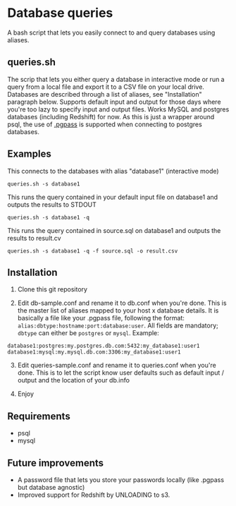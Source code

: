 # Database queries

A bash script that lets you easily connect to and query databases using aliases. 

## queries.sh

The scrip that lets you either query a database in interactive mode or run a query from a local file and export it to a CSV file on your local drive.
Databases are described through a list of aliases, see "Installation" paragraph below. 
Supports default input and output for those days where you're too lazy to specify input and output files.
Works MySQL and postgres databases (including Redshift) for now. 
As this is just a wrapper around psql, the use of [.pgpass](http://www.postgresql.org/docs/current/static/libpq-pgpass.html) is supported when connecting to postgres databases.

## Examples

This connects to the databases with alias "database1" (interactive mode)
```
queries.sh -s database1
```

This runs the query contained in your default input file on database1 and outputs the results to STDOUT
```
queries.sh -s database1 -q
```

This runs the query contained in source.sql on database1 and outputs the results to result.cv
```
queries.sh -s database1 -q -f source.sql -o result.csv
```

## Installation

1. Clone this git repository

2. Edit db-sample.conf and rename it to db.conf when you're done.
This is the master list of aliases mapped to your host x database details.
It is basically a file like your .pgpass file, following the format: `alias:dbtype:hostname:port:database:user`. 
All fields are mandatory; `dbtype` can either be `postgres` or `mysql`.
Example: 
 ```
database1:postgres:my.postgres.db.com:5432:my_database1:user1
database1:mysql:my.mysql.db.com:3306:my_database1:user1
```

3. Edit queries-sample.conf and rename it to queries.conf when you're done.
This is to let the script know user defaults such as default input / output and the location of your db.info

4. Enjoy

## Requirements
+ psql
+ mysql

## Future improvements
+ A password file that lets you store your passwords locally (like .pgpass but database agnostic)
+ Improved support for Redshift by UNLOADING to s3.